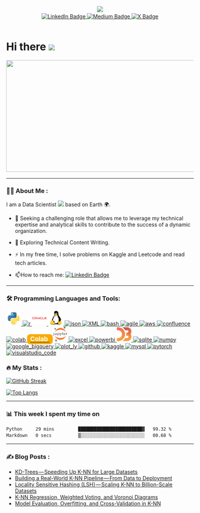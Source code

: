 <!-- ### Hi there 👋

<!--
**rkuma18/rkuma18** is a ✨ _special_ ✨ repository because its `README.md` (this file) appears on your GitHub profile.

Here are some ideas to get you started:

- 🔭 I’m currently working on ...
- 🌱 I’m currently learning ...
- 👯 I’m looking to collaborate on ...
- 🤔 I’m looking for help with ...
- 💬 Ask me about ...
- 📫 How to reach me: ...
- 😄 Pronouns: ...
- ⚡ Fun fact: ...
-->
<div id="header" align="center">
  <img src="https://media.giphy.com/media/eg4q8ka6zQuQ2qgKwe/giphy.gif" width="200"/>
</div>

<div id="badges" align="center">
  <a href="https://www.linkedin.com/in/rk0718">
  <img src="https://img.shields.io/badge/LinkedIn-blue?style=for-the-badge&logo=linkedin&logoColor=white" alt="LinkedIn Badge"/>
  </a>
  <a href="https://medium.com/@rkuma18">
  <img src="https://img.shields.io/badge/Medium-black?style=for-the-badge&logo=medium&logoColor=white" alt="Medium Badge"/>
  </a>
  <a href="https://twitter.com/rkuma07">
  <img src="https://img.shields.io/badge/Twitter-black?style=for-the-badge&logo=X&logoColor=white" alt="X Badge"/>
  </a>
</div>

<div id="profile_count" align="center">
  <img src="https://komarev.com/ghpvc/?username=rkuma18&style=flat-square&color=blue" alt=""/>
</div>

<h1>
  Hi there
  <img src="https://media.giphy.com/media/hvRJCLFzcasrR4ia7z/giphy.gif" width="30px"/>
</h1>

<div align="center">
  <img src="https://media.giphy.com/media/3oKIPEqDGUULpEU0aQ/giphy.gif" width="600" height="300"/>
</div>

---

### :man_technologist: About Me :

I am a Data Scientist <img src="https://media.giphy.com/media/WUlplcMpOCEmTGBtBW/giphy.gif" width="30"> based on Earth 🌍.

- :telescope: Seeking a challenging role that allows me to leverage my technical expertise and analytical skills to contribute to the success of a dynamic organization.

- :seedling: Exploring Technical Content Writing.

- :zap: In my free time, I solve problems on Kaggle and Leetcode and read tech articles.

- :mailbox:How to reach me: [![Linkedin Badge](https://img.shields.io/badge/-Roushan-blue?style=flat&logo=Linkedin&logoColor=white)](https://www.linkedin.com/in/roushankumar18/)

---

### :hammer_and_wrench: Programming Languages and Tools:

<div>
  <a href="https://www.python.org/" target="_blank"> 
    <img src="https://raw.githubusercontent.com/devicons/devicon/master/icons/python/python-original.svg" alt="python" width="40" height="40"/> 
  </a> 
    <a href="https://www.r-project.org/" target="_blank"> 
      <img src="https://www.r-project.org/logo/Rlogo.svg" alt="r" width="40" height="40"/> 
    </a>
    <a href="https://www.oracle.com/database/" target="_blank"> 
      <img src="https://raw.githubusercontent.com/devicons/devicon/master/icons/oracle/oracle-original.svg" alt="oracle" width="40" height="40"/> 
    </a> 
    <a href="https://www.linux.org/" target="_blank"> 
      <img src="https://raw.githubusercontent.com/devicons/devicon/master/icons/linux/linux-original.svg" alt="linux" width="40" height="40"/> 
    </a>
    <a href="https://www.json.org/" target="_blank"> 
      <img src="https://www.vectorlogo.zone/logos/json/json-icon.svg" alt="json" width="40" height="40"/> 
    </a> 
    <a href="https://www.w3.org/XML/" target="_blank"> 
      <img src="https://www.vectorlogo.zone/logos/w3c_xml/w3c_xml-icon.svg" alt="XML" width="40" height="40"/> 
    </a> 
    <a href="https://www.gnu.org/software/bash/" target="_blank"> 
      <img src="https://www.vectorlogo.zone/logos/gnu_bash/gnu_bash-icon.svg" alt="bash" width="40" height="40"/> 
    </a>
 
  <a href="https://en.wikipedia.org/wiki/Agile_software_development" target="_blank"> 
    <img src="https://www.vectorlogo.zone/logos/agilestacks/agilestacks-icon.svg" alt="agile" width="40" height="40"/> 
  </a> 
  <a href="https://aws.amazon.com/cli/" target="_blank"> 
    <img src="https://www.vectorlogo.zone/logos/amazon_aws/amazon_aws-icon.svg" alt="aws" width="40" height="40"/> 
  </a> 
  <a href="https://www.atlassian.com/software/confluence" target="_blank"> 
    <img src="https://www.vectorlogo.zone/logos/atlassian_jira/atlassian_jira-ar21.svg" alt="confluence" width="40" height="40"/> 
  </a>
  <a href="https://colab.research.google.com/" target="_blank"> 
    <img src="https://colab.research.google.com/favicon.ico" alt="colab" width="40" height="40">
    <span style="font-size: 1.2em; font-weight: bold; background: #F9AB00; color: #fff; padding: 0.2em 0.5em; border-radius: 0.5em;">
    Colab
  </span>
  </a> 
  <a href="https://jupyter.org/" target="_blank"> 
    <img src="https://raw.githubusercontent.com/devicons/devicon/master/icons/jupyter/jupyter-original-wordmark.svg" alt="jupyter" width="40" height="40"/> 
  </a> 
  <a href="https://www.microsoft.com/en-us/microsoft-365/excel" target="_blank"> 
    <img src="https://www.vectorlogo.zone/logos/microsoft/microsoft-icon.svg" alt="excel" width="40" height="40">
  </a> 
  <a href="https://powerbi.microsoft.com/en-us/" target="_blank"> 
    <img src="https://www.vectorlogo.zone/logos/microsoft_powerbi/microsoft_powerbi-icon.svg" alt="powerbi" width="40" height="40"/> 
  </a> 
  
  <a href="https://www.sqlite.org/download.html" target="_blank"> 
    <img src="https://raw.githubusercontent.com/devicons/devicon/master/icons/d3js/d3js-original.svg" alt="d3js" width="40" height="40"/> 
  </a>
  <a href="https://en.wikipedia.org/wiki/Stakeholder_(corporate)" target="_blank"> 
    <img src="https://www.vectorlogo.zone/logos/sqlite/sqlite-icon.svg" alt="sqlite" width="40" height="40"/> 
  </a>
  <a href="https://numpy.org" target="_blank"> 
    <img src="https://www.vectorlogo.zone/logos/numpy/numpy-icon.svg" alt="numpy" width="40" height="40"/> 
  </a>
  <a href="https://cloud.google.com/bigquery" target="_blank"> 
    <img src="https://www.vectorlogo.zone/logos/google_bigquery/google_bigquery-icon.svg" alt="google_bigquery" width="40" height="40"/> 
  </a>
  <a href="https://plotly.com/" target="_blank"> 
    <img src="https://www.vectorlogo.zone/logos/plot_ly/plot_ly-icon.svg" alt="plot_ly" width="40" height="40"/> 
  </a>
  <a href="https://github.com" target="_blank"> 
    <img src="https://www.vectorlogo.zone/logos/github/github-tile.svg" alt="github" width="40" height="40"/> 
  </a>
  <a href="https://www.kaggle.com" target="_blank"> 
    <img src="https://www.vectorlogo.zone/logos/kaggle/kaggle-icon.svg" alt="kaggle" width="40" height="40"/> 
  </a>
  <a href="https://www.mysql.com" target="_blank"> 
    <img src="https://www.vectorlogo.zone/logos/mysql/mysql-icon.svg" alt="mysql" width="40" height="40"/> 
  </a>
  <a href="https://pytorch.org" target="_blank"> 
    <img src="https://www.vectorlogo.zone/logos/pytorch/pytorch-icon.svg" alt="pytorch" width="40" height="40"/> 
  </a>
  <a href="https://code.visualstudio.com" target="_blank"> 
    <img src="https://www.vectorlogo.zone/logos/visualstudio_code/visualstudio_code-icon.svg" alt="visualstudio_code" width="40" height="40"/> 
  </a>
</div>

### :fire: My Stats :

[![GitHub Streak](http://github-readme-streak-stats.herokuapp.com?user=rkuma18&theme=transparent&hide_border=true)](https://git.io/streak-stats)

[![Top Langs](https://github-readme-stats.vercel.app/api/top-langs/?username=rkuma18&layout=compact&theme=default)](https://github.com/anuraghazra/github-readme-stats)

---
###  :bar_chart: This week I spent my time on
<!--START_SECTION:waka-->

```txt
Python     29 mins         ████████████████████████▓   99.32 %
Markdown   0 secs          ▒░░░░░░░░░░░░░░░░░░░░░░░░   00.68 %
```

<!--END_SECTION:waka-->
---
### :writing_hand: Blog Posts :

<!-- BLOG-POST-LIST:START -->
- [KD-Trees — Speeding Up K-NN for Large Datasets](https://medium.com/@rkuma18/kd-trees-speeding-up-k-nn-for-large-datasets-aa6d1b4ff7a5?source=rss-4c12f5049ddf------2)
- [Building a Real-World K-NN Pipeline — From Data to Deployment](https://medium.com/@rkuma18/building-a-real-world-k-nn-pipeline-from-data-to-deployment-4eaf48b5da71?source=rss-4c12f5049ddf------2)
- [Locality Sensitive Hashing &lpar;LSH&rpar; — Scaling K-NN to Billion-Scale Datasets](https://medium.com/@rkuma18/locality-sensitive-hashing-lsh-scaling-k-nn-to-billion-scale-datasets-6b643730c915?source=rss-4c12f5049ddf------2)
- [K-NN Regression, Weighted Voting, and Voronoi Diagrams](https://medium.com/@rkuma18/k-nn-regression-weighted-voting-and-voronoi-diagrams-1da49d2db65e?source=rss-4c12f5049ddf------2)
- [Model Evaluation, Overfitting, and Cross-Validation in K-NN](https://medium.com/@rkuma18/model-evaluation-overfitting-and-cross-validation-in-k-nn-cdffdb179285?source=rss-4c12f5049ddf------2)
<!-- BLOG-POST-LIST:END -->

